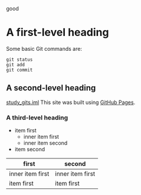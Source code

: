 good
# A first-level heading
Some basic Git commands are:
```
git status
git add
git commit
```
## A second-level heading
[study_gits.iml](./study_gits.iml)
This site was built using [GitHub Pages](https://pages.github.com/).


### A third-level heading
- item first
   - inner item first
   - inner item second   
- item second

| first | second |
| -- | -- |
|inner item first|inner item first|
| item first| item first|



  
